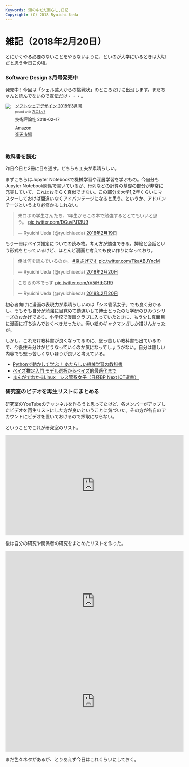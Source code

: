 ```yaml
---
Keywords: 頭の中だだ漏らし,日記
Copyright: (C) 2018 Ryuichi Ueda
---
```


# 雑記（2018年2月20日）

とにかくやる必要のないことをやらないように、といのが大学にいるときは大切だと思う今日この頃。

### Software Design 3月号発売中

発売中！今回は「シェル芸人からの挑戦状」のところだけに出没します。まだちゃんと読んでないので宣伝だけ・・・。

<div class="kaerebalink-box" style="text-align:left;padding-bottom:20px;font-size:small;/zoom: 1;overflow: hidden;"><div class="kaerebalink-image" style="float:left;margin:0 15px 10px 0;"><a href="http://www.amazon.co.jp/exec/obidos/ASIN/B0788XWJQX/ryuichiueda-22/" target="_blank" ><img src="https://images-fe.ssl-images-amazon.com/images/I/51kpusrjJVL._SL160_.jpg" style="border: none;" /></a></div><div class="kaerebalink-info" style="line-height:120%;/zoom: 1;overflow: hidden;"><div class="kaerebalink-name" style="margin-bottom:10px;line-height:120%"><a href="http://www.amazon.co.jp/exec/obidos/ASIN/B0788XWJQX/ryuichiueda-22/" target="_blank" >ソフトウェアデザイン 2018年3月号</a><div class="kaerebalink-powered-date" style="font-size:8pt;margin-top:5px;font-family:verdana;line-height:120%">posted with <a href="http://kaereba.com" rel="nofollow" target="_blank">カエレバ</a></div></div><div class="kaerebalink-detail" style="margin-bottom:5px;"> 技術評論社 2018-02-17    </div><div class="kaerebalink-link1" style="margin-top:10px;"><div class="shoplinkamazon" style="margin:5px 0"><a href="http://www.amazon.co.jp/gp/search?keywords=Software%20Design%203%E6%9C%88%E5%8F%B7&__mk_ja_JP=%E3%82%AB%E3%82%BF%E3%82%AB%E3%83%8A&tag=ryuichiueda-22" target="_blank" >Amazon</a></div><div class="shoplinkrakuten" style="margin:5px 0"><a href="https://hb.afl.rakuten.co.jp/hgc/131cef76.deb3ed6a.131cef77.7335f681/?pc=http%3A%2F%2Fsearch.rakuten.co.jp%2Fsearch%2Fmall%2FSoftware%2520Design%25203%25E6%259C%2588%25E5%258F%25B7%2F-%2Ff.1-p.1-s.1-sf.0-st.A-v.2%3Fx%3D0%26scid%3Daf_ich_link_urltxt%26m%3Dhttp%3A%2F%2Fm.rakuten.co.jp%2F" target="_blank" >楽天市場</a></div></div></div><div class="booklink-footer" style="clear: left"></div></div>

### 教科書を読む

昨日今日と2冊に目を通す。どちらも工夫が素晴らしい。

まずこちらはJupyter Notebookで機械学習や深層学習を学ぶもの。今自分もJupyter Notebook関係で書いているが、行列などの計算の基礎の部分が非常に充実していて、これはおそらく真似できない。この部分を大学1,2年くらいにマスターしておけば間違いなくアドバンテージになると思う。というか、アドバンテージというより必修かもしれない。


<blockquote class="twitter-tweet" data-lang="ja"><p lang="ja" dir="ltr">未ロボの学生さんたち、1年生からこの本で勉強するととてもいいと思う。 <a href="https://t.co/DGuvPJ13U9">pic.twitter.com/DGuvPJ13U9</a></p>&mdash; Ryuichi Ueda (@ryuichiueda) <a href="https://twitter.com/ryuichiueda/status/965530617562591233?ref_src=twsrc%5Etfw">2018年2月19日</a></blockquote>
<script async src="https://platform.twitter.com/widgets.js" charset="utf-8"></script>


もう一冊はベイズ推定についての読み物。考え方が勉強できる。挿絵と会話という形式をとっているけど、ほとんど漫画と考えても良い作りになっており。

<blockquote class="twitter-tweet" data-lang="ja"><p lang="ja" dir="ltr">俺は何を読んでいるのか。 <a href="https://twitter.com/hashtag/%E8%89%AF%E3%81%95%E3%81%92%E3%81%A7%E3%81%99?src=hash&amp;ref_src=twsrc%5Etfw">#良さげです</a> <a href="https://t.co/TkaABJYncM">pic.twitter.com/TkaABJYncM</a></p>&mdash; Ryuichi Ueda (@ryuichiueda) <a href="https://twitter.com/ryuichiueda/status/965753623077560321?ref_src=twsrc%5Etfw">2018年2月20日</a></blockquote>
<script async src="https://platform.twitter.com/widgets.js" charset="utf-8"></script>

<blockquote class="twitter-tweet" data-lang="ja"><p lang="ja" dir="ltr">こちらの本でっす <a href="https://t.co/rV5iHtbGR9">pic.twitter.com/rV5iHtbGR9</a></p>&mdash; Ryuichi Ueda (@ryuichiueda) <a href="https://twitter.com/ryuichiueda/status/965754478472261632?ref_src=twsrc%5Etfw">2018年2月20日</a></blockquote>
<script async src="https://platform.twitter.com/widgets.js" charset="utf-8"></script>


初心者向けに漫画の表現力が素晴らしいのは「シス管系女子」でも良く分かるし、そもそも自分が勉強に目覚めて勘違いして博士とったのも学研のひみつシリーズのおかげであり。小学校で漫画クラブに入っていたときに、もう少し真面目に漫画に打ち込んでおくべきだったか。汚い絵のギャクマンガしか描けんかったが。


しかし、これだけ教科書が良くなってるのに、堅っ苦しい教科書も出ているので、今後住み分けがどうなっていくのか気になってしょうがない。自分は難しい内容でも堅っ苦しくないほうが良いと考えている。

* <a href="http://www.amazon.co.jp/exec/obidos/ASIN/4798144983/ryuichiueda-22/" target="_blank" >Pythonで動かして学ぶ！ あたらしい機械学習の教科書</a>
* <a href="http://www.amazon.co.jp/exec/obidos/ASIN/4274221393/ryuichiueda-22/" target="_blank" >ベイズ推定入門 モデル選択からベイズ的最適化まで</a>
* <a href="http://www.amazon.co.jp/exec/obidos/ASIN/B00TQMFOCW/ryuichiueda-22/" target="_blank" >まんがでわかるLinux　シス管系女子（日経BP Next ICT選書）</a>


### 研究室のビデオを再生リストにまとめる

研究室のYouTubeのチャンネルを作ろうと思ってたけど、各メンバーがアップしたビデオを再生リストにした方が良いということに気づいた。その方が各自のアカウントにビデオを置いておけるので搾取にならない。

ということでこれが研究室のリスト。

<iframe width="560" height="315" src="https://www.youtube.com/embed/videoseries?list=PLbUh9y6MXvjd7ynLRpGEifbhdlS9QrMHO" frameborder="0" allow="autoplay; encrypted-media" allowfullscreen></iframe>


後は自分の研究や関係者の研究をまとめたリストを作った。

<iframe width="560" height="315" src="https://www.youtube.com/embed/videoseries?list=PLbUh9y6MXvje9CiaMF0FIk8ZCHJ8AOiql" frameborder="0" allow="autoplay; encrypted-media" allowfullscreen></iframe>

<iframe width="560" height="315" src="https://www.youtube.com/embed/videoseries?list=PLbUh9y6MXvjd_c7GH_JGhRGFlimS9i5EA" frameborder="0" allow="autoplay; encrypted-media" allowfullscreen></iframe>


まだ色々ネタがあるが、とりあえず今日はこれくらいにしておく。



